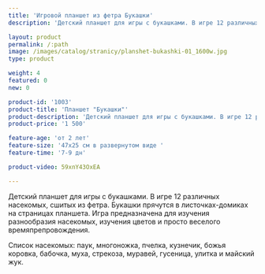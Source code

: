 ```yaml
---
title: 'Игровой планшет из фетра Букашки'
description: 'Детский планшет для игры с букашками. В игре 12 различных насекомых из фетра. Букашки прячутся в листочках-домиках на страницах планшета.'

layout: product
permalink: /:path
image: /images/catalog/stranicy/planshet-bukashki-01_1600w.jpg
type: product

weight: 4
featured: 0
new: 0

product-id: '1003'
product-title: 'Планшет "Букашки"'
product-description: 'Детский планшет для игры с букашками. В игре 12 различных насекомых, сшитых из фетра. Букашки прячутся в листочках-домиках на страницах планшета. Игра предназначена для изучения разнообразия насекомых, изучения цветов и просто веселого времяпрепровождения.<br /><br />Список насекомых: паук, многоножка, пчелка, кузнечик, божья коровка, бабочка, муха, стрекоза, муравей, гусеница, улитка и майский жук.'
product-price: '1 500'

feature-age: 'от 2 лет'
feature-size: '47х25 см в развернутом виде '
feature-time: '7-9 дн'

product-video: 59xnY43OxEA

---
```

Детский планшет для игры с букашками. В игре 12 различных насекомых, сшитых из фетра. Букашки прячутся в листочках-домиках на страницах планшета. Игра предназначена для изучения разнообразия насекомых, изучения цветов и просто веселого времяпрепровождения.

Список насекомых: паук, многоножка, пчелка, кузнечик, божья коровка, бабочка, муха, стрекоза, муравей, гусеница, улитка и майский жук.